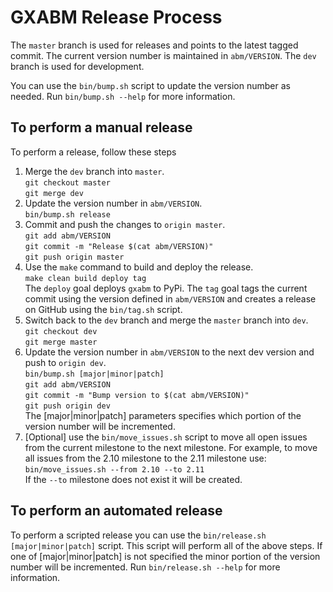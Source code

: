 # GXABM Release Process

The `master` branch is used for releases and points to the latest tagged commit. The current version number is maintained in `abm/VERSION`. The `dev` branch is used for development.

You can use the `bin/bump.sh` script to update the version number as needed. Run `bin/bump.sh --help` for more information.

## To perform a manual release

To perform a release, follow these steps
1. Merge the `dev` branch into `master`.<br/>`git checkout master`<br/>`git merge dev`
2. Update the version number in `abm/VERSION`.<br/>`bin/bump.sh release`
3. Commit and push the changes to `origin master`.<br/>`git add abm/VERSION`<br/>`git commit -m "Release $(cat abm/VERSION)"`<br/>`git push origin master`
4. Use the `make` command to build and deploy the release.<br/>`make clean build deploy tag`<br/>The `deploy` goal deploys `gxabm` to PyPi. The `tag` goal tags the current commit using the version defined in `abm/VERSION` and creates a release on GitHub using the `bin/tag.sh` script.
5. Switch back to the `dev` branch and merge the `master` branch into `dev`.<br/>`git checkout dev`<br/>`git merge master`
6. Update the version number in `abm/VERSION` to the next dev version and push to `origin dev`.<br/>`bin/bump.sh [major|minor|patch]`<br/>`git add abm/VERSION`<br/>`git commit -m "Bump version to $(cat abm/VERSION)"`<br/>`git push origin dev`<br/>The [major|minor|patch] parameters specifies which portion of the version number will be incremented.
7. [Optional] use the `bin/move_issues.sh` script to move all open issues from the current  milestone to the next milestone.  For example, to move all issues from the 2.10 milestone to the 2.11 milestone use:<br/>`bin/move_issues.sh --from 2.10 --to 2.11`<br/>If the `--to` milestone does not exist it will be created.

## To perform an automated release

To perform a scripted release you can use the `bin/release.sh [major|minor|patch]` script. This script will perform all of the above steps.  If one of [major|minor|patch] is not specified the minor portion of the version number will be incremented. Run `bin/release.sh --help` for more information.  

